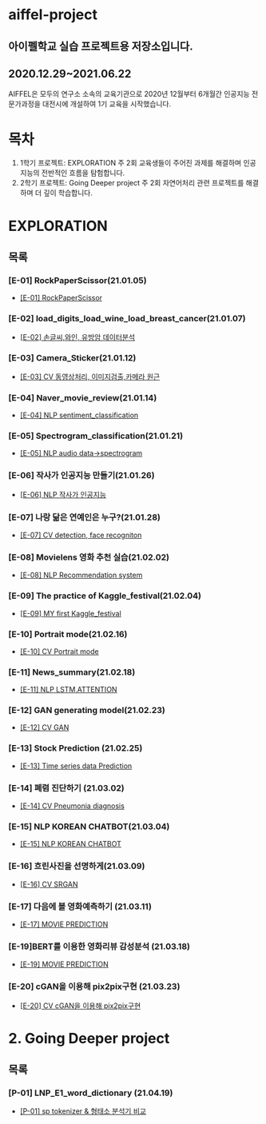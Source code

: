 # aiffel-project 
## 아이펠학교 실습 프로젝트용 저장소입니다.
## 2020.12.29~2021.06.22
AIFFEL은 모두의 연구소 소속의 교육기관으로 2020년 12월부터 6개월간 인공지능 전문가과정을 대전시에 개설하여 1기 교육을 시작했습니다.

# 목차
1. 1학기 프로젝트: EXPLORATION
주 2회 교육생들이 주어진 과제를 해결하며 인공지능의 전반적인 흐름을 탐험합니다.
2. 2학기 프로젝트: Going Deeper project
주 2회 자연어처리 관련 프로젝트를 해결하며 더 깊이 학습합니다. 

# EXPLORATION

## 목록

### [E-01] RockPaperScissor(21.01.05)
* [[E-01] RockPaperScissor](https://github.com/Acclesia/aiffel-project/blob/master/%5BE-01%5DRockPaperScissor.ipynb)
### [E-02] load_digits_load_wine_load_breast_cancer(21.01.07)
* [[E-02] 손글씨,와인, 유방암 데이터분석](https://github.com/Acclesia/aiffel-project/blob/master/%5BE2%5Dload_digits_load_wine_load_breast_cancer.ipynb)

### [E-03] Camera_Sticker(21.01.12)
* [[E-03] CV 동영상처리, 이미지검출,카메라 원근](https://github.com/Acclesia/aiffel-project/blob/master/%5BE3%5DCamera_Sticker.ipynb)
### [E-04] Naver_movie_review(21.01.14)
* [[E-04] NLP sentiment_classification](https://github.com/Acclesia/aiffel-project/blob/master/%5BE-4%5D%20Naver_movie_review.ipynb)
### [E-05] Spectrogram_classification(21.01.21)
* [[E-05] NLP audio data->spectrogram](https://github.com/Acclesia/aiffel-project/blob/master/%5BE_5%5D_Spectrogram_classification_colab.ipynb)
### [E-06] 작사가 인공지능 만들기(21.01.26)
* [[E-06] NLP 작사가 인공지능 ](https://github.com/Acclesia/aiffel-project/blob/master/%5BE-06%5D%20%EC%9D%B8%EA%B3%B5%EC%A7%80%EB%8A%A5%20%EC%9E%91%EC%82%AC%EA%B0%80%EB%A7%8C%EB%93%A4%EA%B8%B0%20R.ipynb)
### [E-07] 나랑 닮은 연예인은 누구?(21.01.28)
* [[E-07] CV detection, face recogniton](https://github.com/Acclesia/aiffel-project/blob/master/%5BE-7%5D%20%EB%82%98%EB%9E%91%20%EB%8B%AE%EC%9D%80%20%EC%97%B0%EC%98%88%EC%9D%B8%EC%9D%80%20%EB%88%84%EA%B5%AC%3F.ipynb)
### [E-08] Movielens 영화 추천 실습(21.02.02)
* [[E-08] NLP Recommendation system ](https://github.com/Acclesia/aiffel-project/blob/master/%5BE-08%5D%20Movielens%20%EC%98%81%ED%99%94%20%EC%B6%94%EC%B2%9C%20%EC%8B%A4%EC%8A%B5.ipynb)
### [E-09] The practice of Kaggle_festival(21.02.04)
* [[E-09] MY first Kaggle_festival ](https://github.com/Acclesia/aiffel-project/blob/master/%5BE-09%5D%20The%20practice%20of%20Kaggle_festival.ipynb)
### [E-10] Portrait mode(21.02.16)
* [[E-10] CV Portrait mode](https://github.com/Acclesia/aiffel-project/blob/master/%5BE-10%5D%20Portrait%20mode.ipynb)
### [E-11] News_summary(21.02.18)
* [[E-11] NLP LSTM,ATTENTION ](https://github.com/Acclesia/aiffel-project/blob/master/%5BE-11%5D%20News_summary.ipynb)
### [E-12] GAN generating model(21.02.23)
* [[E-12] CV GAN ](https://github.com/Acclesia/aiffel-project/blob/master/%5BE-12%5D%20GAN%20generating%20model.ipynb)
### [E-13] Stock Prediction (21.02.25)
* [[E-13] Time series data Prediction ](https://github.com/Acclesia/aiffel-project/blob/master/%5BE-12%5D%20GAN%20generating%20model.ipynb)
### [E-14] 폐렴 진단하기 (21.03.02)
* [[E-14] CV Pneumonia diagnosis](https://github.com/Acclesia/aiffel-project/blob/master/%5BE-14%5D%20%ED%8F%90%EB%A0%B4%20%EC%A7%84%EB%8B%A8%ED%95%98%EA%B8%B0.ipynb)
### [E-15]  NLP KOREAN CHATBOT(21.03.04)
* [[E-15] NLP KOREAN CHATBOT](https://github.com/Acclesia/aiffel-project/blob/master/%5BE-15%5D%20%ED%95%9C%EA%B5%AD%EC%96%B4%20%EB%8C%80%ED%99%94%ED%98%95%20%EC%B1%97%EB%B4%87%EB%A7%8C%EB%93%A4%EA%B8%B0.ipynb)
### [E-16] 흐린사진을 선명하게(21.03.09)
* [[E-16] CV SRGAN](https://github.com/Acclesia/aiffel-project/blob/master/%5BE-16%5D%20%ED%9D%90%EB%A6%B0%EC%82%AC%EC%A7%84%EC%9D%84%20%EC%84%A0%EB%AA%85%ED%95%98%EA%B2%8C.ipynb)
### [E-17] 다음에 볼 영화예측하기 (21.03.11)
* [[E-17] MOVIE PREDICTION](https://github.com/Acclesia/aiffel-project/blob/master/%5BE-17%5D%20%EB%8B%A4%EC%9D%8C%EC%97%90%20%EB%B3%BC%20%EC%98%81%ED%99%94%20%EC%98%88%EC%B8%A1%ED%95%98%EA%B8%B0.ipynb)
### [E-19]BERT를 이용한 영화리뷰 감성분석 (21.03.18)
* [[E-19] MOVIE PREDICTION](https://github.com/Acclesia/aiffel-project/blob/master/%5BE-19%5D%20%EC%9D%B8%EA%B0%84%EB%B3%B4%EB%8B%A4%20%ED%80%B4%EC%A6%88%EB%A5%BC%20%EC%9E%98%ED%91%B8%EB%8A%94%20%EC%9D%B8%EA%B3%B5%EC%A7%80%EB%8A%A5.ipynb)
### [E-20] cGAN을 이용해 pix2pix구현 (21.03.23)
* [[E-20] CV cGAN을 이용해 pix2pix구현 ](https://github.com/Acclesia/aiffel-project/blob/master/%5BE-19%5D%20%EC%9D%B8%EA%B0%84%EB%B3%B4%EB%8B%A4%20%ED%80%B4%EC%A6%88%EB%A5%BC%20%EC%9E%98%ED%91%B8%EB%8A%94%20%EC%9D%B8%EA%B3%B5%EC%A7%80%EB%8A%A5.ipynb)

# 2. Going Deeper project

## 목록

### [P-01] LNP_E1_word_dictionary (21.04.19)
* [[P-01] sp tokenizer & 형태소 분석기 비교](https://github.com/Acclesia/aiffel-project/blob/master/LNP_P1_word_dictionary.ipynb)

